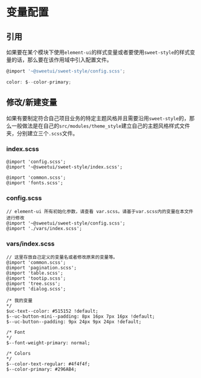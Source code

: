 # 变量配置

## 引用

如果要在某个模块下使用`element-ui`的样式变量或者要使用`sweet-style`的样式变量的话，那么要在该作用域中引入配置文件。

```js
@import '~@sweetui/sweet-style/config.scss';

color: $--color-primary;
```

## 修改/新建变量

如果有要制定符合自己项目业务的特定主题风格并且需要沿用`sweet-style`的，那么一般做法是在自己的`src/modules/theme_style`建立自己的主题风格样式文件夹，分别建立三个`.scss`文件。

### index.scss

```
@import 'config.scss';
@import '~@sweetui/sweet-style/index.scss';

@import 'common.scss';
@import 'fonts.scss';
```
### config.scss

```
// element-ui 所有初始化参数，请查看 var.scss。请基于var.scss内的变量在本文件进行修改
@import '~@sweetui/sweet-style/config.scss';
@import './vars/index.scss';
```

### vars/index.scss

```
// 这里存放自己定义的变量名或者修改原来的变量等。
@import 'common.scss';
@import 'pagination.scss';
@import 'table.scss';
@import 'tootip.scss';
@import 'tree.scss';
@import 'dialog.scss';

/* 我的变量
*/
$uc-text--color: #515152 !default;
$--uc-button-mini--padding: 8px 16px 7px 16px !default;
$--uc-button--padding: 9px 24px 9px 24px !default;

/* Font
*/
$--font-weight-primary: normal;

/* Colors
*/
$--color-text-regular: #4f4f4f;
$--color-primary: #296AB4;

```


